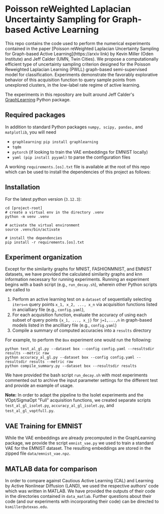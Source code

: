 # Poisson reWeighted Laplacian Uncertainty Sampling for Graph-based Active Learning

This repo contains the code used to perform the numerical experiments contained in the paper [Poisson reWeighted Laplacian Uncertainty Sampling for Graph-based Active Learning](https://arxiv link) by Kevin Miller (Oden Institute) and Jeff Calder (UMN, Twin Cities). We propose a computationally efficient type of uncertainty sampling criterion designed for the Poisson Reweighted Laplacian Learning (PWLL) graph-based semi-supervised model for classification. Experiments demonstrate the favorably explorative behavior of this acquisition function to query sample points from unexplored clusters, in the low-label rate regime of active learning. 

The experiments in this repository are built around Jeff Calder's [GraphLearning](https://github.com/jwcalder/GraphLearning) Python package. 

## Required packages

In addition to standard Python packages ``numpy, scipy, pandas,`` and ``matplotlib``, you will need 
* ``graphlearning``: ``pip install graphlearning``
* ``tqdm``
* ``pytorch`` (if looking to train the VAE embeddings for EMNIST locally)
* `yaml (pip install pyyaml)` to parse the configuration files

A working `requirements.[os].txt` file is available at the root of this repo which can be used to install the dependencies of this project as follows:

## Installation

For the latest python version (`3.12.3`):

```
cd [project-root]
# create a virtual env in the directory .venv
python -m venv .venv 

# activate the virtual environment
source .venv/bin/activate

# install the dependencies
pip install -r requirements.[os].txt
```

## Experiment organization

Except for the similarity graphs for MNIST, FASHIONMNIST, and EMNIST datasets, we have provided the calculated similarity graphs and knn information necessary for running experiments. Running an experiment begins with a bash script (e.g., ``run_decay.sh``), wherein other Python scripts are called to
1. Perform an active learning test on a ``dataset`` of sequentially selecting ``iters=n`` query points ``x_1, x_2, ..., x_n`` via acquisition functions listed in ancialliary file (e.g., ``config.yaml``),
2. For each acquisition function, evaluate the accuracy of using each subset of query points ``{x_1, ..., x_j}`` for ``j=1,...,n`` in graph-based models listed in the ancilliary file (e.g., ``config.yaml``)
3. Compile a summary of computed accuracies into a ``results`` directory

For example, to perform the ``Box`` experiment one would run the following:
```
python test_al_gl.py --dataset box --config config.yaml --resultsdir results --metric raw
python accuracy_al_gl.py --dataset box --config config.yaml --resultsdir results --metric raw
python compile_summary.py --dataset box --resultsdir results
```

We have provided the bash script ``run_decay.sh`` with most experiments commented out to archive the input parameter settings for the different test and provide an example of usage.

__Note:__ In order to adapt the pipeline to the Isolet experiments and the VOpt/SigmaOpt "Full" acquisition functions, we created separate scripts ``test_al_gl_isolet.py``, ``accuracy_al_gl_isolet.py``, and ``test_al_gl_voptfull.py``. 
 
## VAE Training for EMNIST

While the VAE embeddings are already precomputed in the GraphLearning package, we provide the script ``emnist_vae.py`` we used to train a standard VAE for the EMNIST dataset. The resulting embeddings are stored in the zipped file ``data/emnist_vae.npz``.


## MATLAB data for comparison

In order to compare against Cautious Active Learning (CAL) and Learning by Active Nonlinear Diffusion (LAND), we used the respective authors' code which was written in MATLAB. We have provided the outputs of their code in the directories contained in ``data_matlab``. Further questions about their code (and our experiments with incorporating their code) can be directed to ``ksmiller@utexas.edu``. 
